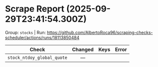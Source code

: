 # Scrape Report (2025-09-29T23:41:54.300Z)

Group: `stocks`  |  Run: https://github.com/AlbertoRoca96/scraping-checks-scheduler/actions/runs/18113850484

| Check | Changed | Keys | Error |
|---|:---:|:--|:--|
| `stock_ntdoy_global_quote` | — |  |  |
